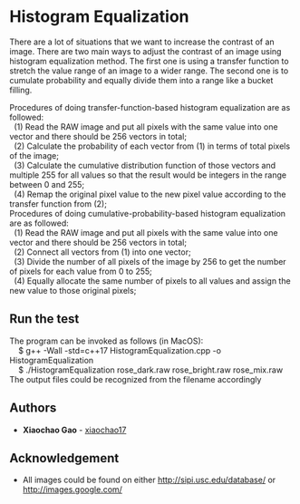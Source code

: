 # Histogram Equalization

There are a lot of situations that we want to increase the contrast of an image. There are two main ways to adjust the contrast of an image using histogram equalization method. The first one is using a transfer function to stretch the value range of an image to a wider range. The second one is to cumulate probability and equally divide them into a range like a bucket filling.

Procedures of doing transfer-function-based histogram equalization are as followed:  
&nbsp;&nbsp;(1)	Read the RAW image and put all pixels with the same value into one vector and there should be 256 vectors in total;  
&nbsp;&nbsp;(2)	Calculate the probability of each vector from (1) in terms of total pixels of the image;  
&nbsp;&nbsp;(3)	Calculate the cumulative distribution function of those vectors and multiple 255 for all values so that the result would be integers in the range between 0 and 255;  
&nbsp;&nbsp;(4)	Remap the original pixel value to the new pixel value according to the transfer function from (2);  
Procedures of doing cumulative-probability-based histogram equalization are as followed:  
&nbsp;&nbsp;(1)	Read the RAW image and put all pixels with the same value into one vector and there should be 256 vectors in total;  
&nbsp;&nbsp;(2)	Connect all vectors from (1) into one vector;  
&nbsp;&nbsp;(3)	Divide the number of all pixels of the image by 256 to get the number of pixels for each value from 0 to 255;  
&nbsp;&nbsp;(4)	Equally allocate the same number of pixels to all values and assign the new value to those original pixels;  


## Run the test

The program can be invoked as follows (in MacOS):  
&nbsp;&nbsp;&nbsp;&nbsp;$ g++ -Wall -std=c++17 HistogramEqualization.cpp -o HistogramEqualization  
&nbsp;&nbsp;&nbsp;&nbsp;$ ./HistogramEqualization rose_dark.raw rose_bright.raw rose_mix.raw   
The output files could be recognized from the filename accordingly


## Authors

* **Xiaochao Gao** - [xiaochao17](https://github.com/xiaochao17)

## Acknowledgement 

* All images could be found on either http://sipi.usc.edu/database/ or http://images.google.com/